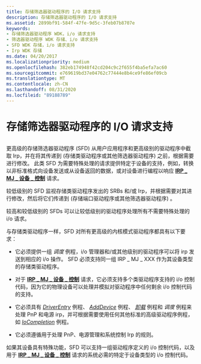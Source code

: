 ```yaml
---
title: 存储筛选器驱动程序的 I/O 请求支持
description: 存储筛选器驱动程序的 I/O 请求支持
ms.assetid: 2899bf91-584f-47fe-9d5c-3feb07b8707e
keywords:
- 存储筛选器驱动程序 WDK，i/o 请求支持
- 筛选器驱动程序 WDK 存储、i/o 请求支持
- SFD WDK 存储，i/o 请求支持
- Irp WDK 存储
ms.date: 04/20/2017
ms.localizationpriority: medium
ms.openlocfilehash: 382eb174948f42cd204c9c2f655f4ba5efa7ac60
ms.sourcegitcommit: e769619bd37e04762c77444e8b4ce9fe86ef09cb
ms.translationtype: MT
ms.contentlocale: zh-CN
ms.lasthandoff: 08/31/2020
ms.locfileid: "89188789"
---
```

# <a name="storage-filter-drivers-support-of-io-requests"></a>存储筛选器驱动程序的 I/O 请求支持


## <span id="ddk_storage_filter_driver_s_support_of_i_o_requests_kg"></span><span id="DDK_STORAGE_FILTER_DRIVER_S_SUPPORT_OF_I_O_REQUESTS_KG"></span>


更高级的存储筛选器驱动程序 (SFD) 从用户应用程序和更高级别的驱动程序中截取 Irp，并在将其传递到 (存储类驱动程序或其他筛选器驱动程序) 之前，根据需要进行修改。 此类 SFD 为需要特殊处理的请求提供特定于设备的支持，例如，转换以非标准格式向设备发送或从设备返回的数据，或对设备进行编程以响应 [**IRP \_ MJ \_ 设备 \_ 控制**](../kernel/irp-mj-device-control.md) 请求。

较低级别的 SFD 监视存储类驱动程序发出的 SRBs 和/或 Irp，并根据需要对其进行修改，然后将它们传递到 (存储端口驱动程序或其他筛选器驱动程序) 。

较高和较低级别的 SFDs 可以让较低级别的驱动程序处理所有不需要特殊处理的 i/o 请求。

与存储类驱动程序一样，SFD 对所有更高级的内核模式驱动程序都具有以下要求：

-   它必须提供一组 *调度* 例程，i/o 管理器和/或其他级别的驱动程序可以将 irp 发送到相应的 i/o 操作。 SFD 必须支持同一组 IRP \_ MJ \_ XXX 作为其设备类型的存储类驱动程序。

-   对于 [**IRP \_ MJ \_ 设备 \_ 控制**](../kernel/irp-mj-device-control.md) 请求，它必须支持多个类驱动程序支持的 i/o 控制代码，因为它的物理设备可以处理并模拟对驱动程序中任何剩余 i/o 控制代码的支持。

-   它必须具有 [*DriverEntry*](/windows-hardware/drivers/ddi/wdm/nc-wdm-driver_initialize) 例程、 [*AddDevice*](/windows-hardware/drivers/ddi/wdm/nc-wdm-driver_add_device) 例程、 [*卸载*](/windows-hardware/drivers/ddi/wdm/nc-wdm-driver_unload) 例程和 *调度* 例程来处理 PnP 和电源 irp，并可根据需要使用任何其他标准的高级驱动程序例程，如 [*IoCompletion*](/windows-hardware/drivers/ddi/wdm/nc-wdm-io_completion_routine) 例程。

-   它必须遵循用于处理 PnP、电源管理和系统控制 Irp 的规则。

如果其设备具有特殊功能，SFD 可以支持一组驱动程序定义的 i/o 控制代码，以及用于 [**IRP \_ MJ \_ 设备 \_ 控制**](../kernel/irp-mj-device-control.md) 请求的系统必需的特定于设备类型的 i/o 控制代码。

 

